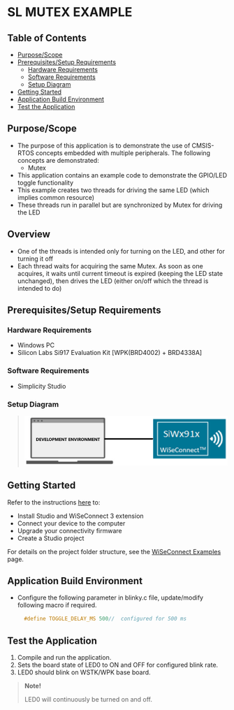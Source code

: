 # SL MUTEX EXAMPLE

## Table of Contents

- [Purpose/Scope](#purposescope)
- [Prerequisites/Setup Requirements](#prerequisitessetup-requirements)
  - [Hardware Requirements](#hardware-requirements)
  - [Software Requirements](#software-requirements)
  - [Setup Diagram](#setup-diagram)
- [Getting Started](#getting-started)
- [Application Build Environment](#application-build-environment)
- [Test the Application](#test-the-application)

## Purpose/Scope

- The purpose of this application is to demonstrate the use of CMSIS-RTOS concepts embedded with multiple peripherals. The following concepts are demonstrated:
  - Mutex
- This application contains an example code to demonstrate the GPIO/LED toggle functionality
- This example creates two threads for driving the same LED (which implies common resource)
- These threads run in parallel but are synchronized by Mutex for driving the LED

## Overview
 - One of the threads is intended only for turning on the LED, and other for turning it off
 - Each thread waits for acquiring the same Mutex. As soon as one acquires, it waits until current timeout is expired (keeping the LED state unchanged), then drives the LED (either on/off which the thread is intended to do)

## Prerequisites/Setup Requirements

### Hardware Requirements

- Windows PC
- Silicon Labs Si917 Evaluation Kit [WPK(BRD4002) + BRD4338A]

### Software Requirements

- Simplicity Studio

### Setup Diagram

> ![Figure: Introduction](resources/readme/setupdiagram.png)

## Getting Started

Refer to the instructions [here](https://docs.silabs.com/wiseconnect/latest/wiseconnect-getting-started/) to:

- Install Studio and WiSeConnect 3 extension
- Connect your device to the computer
- Upgrade your connectivity firmware
- Create a Studio project

For details on the project folder structure, see the [WiSeConnect Examples](https://docs.silabs.com/wiseconnect/latest/wiseconnect-examples/#example-folder-structure) page.

## Application Build Environment

- Configure the following parameter in blinky.c file, update/modify following macro if required.

  ```C
    #define TOGGLE_DELAY_MS 500//  configured for 500 ms   
  ```   

## Test the Application

1. Compile and run the application.
2. Sets the board state of LED0 to ON and OFF for configured blink rate.
3. LED0 should blink on WSTK/WPK base board.

  > **Note!**
  >
  > LED0 will continuously be turned on and off.
